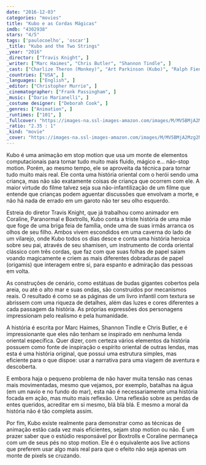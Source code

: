 ```yaml
---
date: "2016-12-03"
categories: "movies"
title: "Kubo e as Cordas Mágicas"
imdb: "4302938"
stars: "4/5"
tags: ['paulocoelho', 'oscar']
_title: "Kubo and the Two Strings"
_year: "2016"
_director: ["Travis Knight", ]
_writer: ["Marc Haimes", "Chris Butler", "Shannon Tindle", ]
_cast: ["Charlize Theron (Monkey)", "Art Parkinson (Kubo)", "Ralph Fiennes (Moon King)", "George Takei (Hosato)", "Cary-Hiroyuki Tagawa (Hashi)", "Brenda Vaccaro (Kameyo)", "Rooney Mara (The Sisters)", "Matthew McConaughey (Beetle)", "Meyrick Murphy (Mari)", ]
_countries: ["USA", ]
_languages: ["English", ]
_editor: ["Christopher Murrie", ]
_cinematographer: ["Frank Passingham", ]
_music: ["Dario Marianelli", ]
_costume designer: ["Deborah Cook", ]
_genres: ["Animation", ]
_runtimes: ["101", ]
_fullcover: "https://images-na.ssl-images-amazon.com/images/M/MV5BMjA2Mzg2NDMzNl5BMl5BanBnXkFtZTgwMjcwODUzOTE@.jpg"
_ratio: "2.35 : 1"
_kind: "movie"
_cover: "https://images-na.ssl-images-amazon.com/images/M/MV5BMjA2Mzg2NDMzNl5BMl5BanBnXkFtZTgwMjcwODUzOTE@._V1._SX94_SY140_.jpg"
---
```

Kubo é uma animação em stop motion que usa um monte de elementos computacionais para tornar tudo muito mais fluido, mágico e... não-stop motion. Porém, ao mesmo tempo, ele se aproveita da técnica para tornar tudo muito mais real. Ele conta uma história oriental com o herói sendo uma criança, mas não são exatamente coisas de criança que ocorrem com ele. A maior virtude do filme talvez seja sua não-infantilização de um filme que entende que crianças podem aguentar discussões que envolvam a morte, e não há nada de errado em um garoto não ter seu olho esquerdo.

Estreia do diretor Travis Knight, que já trabalhou como animador em Coraline, Paranormal e Boxtrolls, Kubo conta a triste história de uma mãe que foge de uma briga feia de família, onde uma de suas irmãs arranca os olhos de seu filho. Ambos vivem escondidos em uma caverna do lado de um vilarejo, onde Kubo todos os dias desce e conta uma história heroica sobre seu pai, através de seu shamisen, um instrumento de corda oriental clássico com três cordas, que faz com que suas folhas de papel saiam voando magicamente e criem as mais diferentes dobraduras de papel (origamis) que interagem entre si, para espanto e admiração das pessoas em volta.

As construções de cenário, como estátuas de budas gigantes cobertos pela areia, ou até o alto mar e suas ondas, são construídos por mecanismos reais. O resultado é como se as páginas de um livro infantil com textura se abrissem com uma riqueza de detalhes, além das luzes e cores diferentes a cada passagem da história. As próprias expressões dos personagens impressionam pelo realismo e pela humanidade.

A história é escrita por Marc Haimes, Shannon Tindle e Chris Butler, e é impressionante que eles não tenham se inspirado em nenhuma lenda oriental específica. Quer dizer, com certeza vários elementos da história possuem como fonte de inspiração o espírito oriental de outras lendas, mas esta é uma história original, que possui uma estrutura simples, mas eficiente para o que dispoe: usar a narrativa para uma viagem de aventura e descoberta.

E embora haja o pequeno problema de não haver muita tensão nas cenas mais movimentadas, mesmo que vejamos, por exemplo, batalhas na água (em um navio e no fundo do mar), esta não é necessariamente uma história focada em ação, mas muito mais reflexão. Uma reflexão sobre as perdas de entes queridos, acreditar em si mesmo, blá blá blá. E mesmo a moral da história não é tão completa assim.

Por fim, Kubo existe realmente para demonstrar como as técnicas de animação estão cada vez mais eficientes, sejam stop motion ou não. É um prazer saber que o estúdio responsável por Boxtrolls e Coraline permaneça com um de seus pés no stop motion. Ele é o equivalente aos live actions que preferem usar algo mais real para que o efeito não seja apenas um monte de pixels se cruzando.
